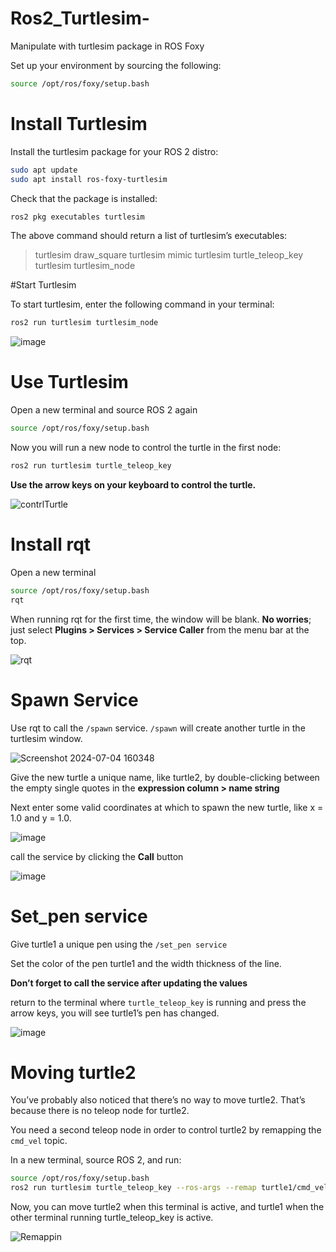 # Ros2_Turtlesim-
Manipulate with turtlesim package in ROS Foxy

Set up your environment by sourcing the following:

```bash
source /opt/ros/foxy/setup.bash
```
# Install Turtlesim

Install the turtlesim package for your ROS 2 distro:

```bash
sudo apt update
sudo apt install ros-foxy-turtlesim
```
Check that the package is installed:
```bash
ros2 pkg executables turtlesim
```
The above command should return a list of turtlesim’s executables:
>turtlesim draw_square
>turtlesim mimic
>turtlesim turtle_teleop_key
>turtlesim turtlesim_node

#Start Turtlesim

To start turtlesim, enter the following command in your terminal:
```bash
ros2 run turtlesim turtlesim_node
```

![image](https://github.com/iSarh/Ros2_Turtlesim-/assets/63901303/480f3782-96d6-4e86-b20b-1b4ac4989229)

# Use Turtlesim
Open a new terminal and source ROS 2 again
```bash
source /opt/ros/foxy/setup.bash
```
Now you will run a new node to control the turtle in the first node:

```bash
ros2 run turtlesim turtle_teleop_key
```
**Use the arrow keys on your keyboard to control the turtle.**

![contrlTurtle](https://github.com/iSarh/Ros2_Turtlesim-/assets/63901303/fbeddfc1-a0b6-4fbb-ac03-86406e994d18)



#  Install rqt

Open a new terminal 

```bash
source /opt/ros/foxy/setup.bash
rqt
````
When running rqt for the first time, the window will be blank. **No worries**; just select **Plugins > Services > Service Caller** from the menu bar at the top.

![rqt](https://github.com/iSarh/Ros2_Turtlesim-/assets/63901303/f8df8548-5cb5-4980-b632-0429fd3a58e3)

# Spawn Service

Use rqt to call the `/spawn` service. `/spawn` will create another turtle in the turtlesim window.

![Screenshot 2024-07-04 160348](https://github.com/iSarh/Ros2_Turtlesim-/assets/63901303/f9296835-c4c0-49a5-bd06-4ae3c164fb91)


Give the new turtle a unique name, like turtle2, by double-clicking between the empty single quotes in the **expression column > name string** 

Next enter some valid coordinates at which to spawn the new turtle, like x = 1.0 and y = 1.0.

![image](https://github.com/iSarh/Ros2_Turtlesim-/assets/63901303/7696fa1e-03ff-4a38-bbe9-1f84f8561642)


call the service by clicking the **Call** button 

![image](https://github.com/iSarh/Ros2_Turtlesim-/assets/63901303/47468c2f-6139-48fd-af53-f7cb68902ea0)

# Set_pen service

Give turtle1 a unique pen using the `/set_pen service`

Set the color of the pen turtle1 and the width thickness of the line.

**Don’t forget to call the service after updating the values**

return to the terminal where `turtle_teleop_key` is running and press the arrow keys, you will see turtle1’s pen has changed.

![image](https://github.com/iSarh/Ros2_Turtlesim-/assets/63901303/7ac2c253-0b3b-478b-8322-c9208b18286e)


# Moving turtle2

You’ve probably also noticed that there’s no way to move turtle2. That’s because there is no teleop node for turtle2.

You need a second teleop node in order to control turtle2  by remapping the `cmd_vel` topic.

In a new terminal, source ROS 2, and run:

```bash
source /opt/ros/foxy/setup.bash
ros2 run turtlesim turtle_teleop_key --ros-args --remap turtle1/cmd_vel:=turtle2/cmd_vel
```
Now, you can move turtle2 when this terminal is active, and turtle1 when the other terminal running turtle_teleop_key is active.


![Remappin](https://github.com/iSarh/Ros2_Turtlesim-/assets/63901303/00c1527f-590a-4238-81b9-72fb82361f48)
